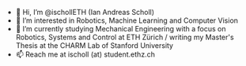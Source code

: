 - 👋 Hi, I’m @ischollETH (Ian Andreas Scholl)
- 👀 I’m interested in Robotics, Machine Learning and Computer Vision
- 🌱 I’m currently studying Mechanical Engineering with a focus on Robotics, Systems and Control at ETH Zürich / writing my Master's Thesis at the CHARM Lab of Stanford University
- 📫 Reach me at ischoll (at) student.ethz.ch

